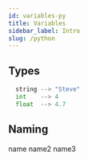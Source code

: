 ```yaml
---
id: variables-py
title: Variables
sidebar_label: Intro
slug: /python
---
```


## Types
```python
  string --> "Steve"
  int    --> 4
  float  --> 4.7
```

## Naming
name
name2
name3

